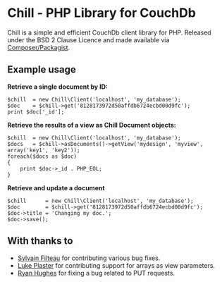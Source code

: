 Chill - PHP Library for CouchDb
===============================

Chill is a simple and efficient CouchDb client library for PHP. Released under the BSD 2 Clause Licence and made available via [Composer/Packagist](https://packagist.org/packages/chill/chill).

Example usage
-------------

**Retrieve a single document by ID:**

    $chill  = new Chill\Client('localhost', 'my_database');
    $doc    = $chill->get('8128173972d50affdb6724ecbd00d9fc');
    print $doc['_id'];


**Retrieve the results of a view as Chill Document objects:**

    $chill  = new Chill\Client('localhost', 'my_database');
    $docs   = $chill->asDocuments()->getView('mydesign', 'myview', array('key1', 'key2'));
    foreach($docs as $doc)
    {
        print $doc->_id . PHP_EOL;
    } 

**Retrieve and update a document**

    $chill      = new Chill\Client('localhost', 'my_database');
    $doc        = $chill->get('8128173972d50affdb6724ecbd00d9fc');
    $doc->title = 'Changing my doc.';
    $doc->save();

With thanks to
-------------- 
* [Sylvain Filteau](https://github.com/sylvainfilteau) for contributing various bug fixes.
* [Luke Plaster](https://github.com/notatestuser) for contributing support for arrays as view parameters.
* [Ryan Hughes](https://github.com/ryanhughes) for fixing a bug related to PUT requests.
